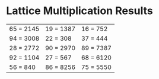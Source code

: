 # Lattice Multiplication Results

|   |   |   |
|---|---|---|
| 65 = 2145 | 19 = 1387 | 16 = 752 |
| 94 = 3008 | 22 = 308 | 37 = 444 |
| 28 = 2772 | 90 = 2970 | 89 = 7387 |
| 92 = 1104 | 27 = 567 | 68 = 6120 |
| 56 = 840 | 86 = 8256 | 75 = 5550 |
